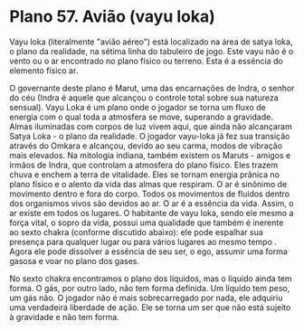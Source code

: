 # Plano 57. Avião (vayu loka)

Vayu loka (literalmente "avião aéreo") está localizado na área de satya loka, o plano da realidade, na sétima linha do tabuleiro de jogo. Este vayu não é o vento ou o ar encontrado no plano físico ou terreno. Esta é a essência do elemento físico ar.

O governante deste plano é Marut, uma das encarnações de Indra, o senhor do céu (Indra é aquele que alcançou o controle total sobre sua natureza sensual). Vayu Loka é um plano onde o jogador se torna um fluxo de energia com o qual toda a atmosfera se move, superando a gravidade. Almas iluminadas com corpos de luz vivem aqui, que ainda não alcançaram Satya Loka - o plano da realidade. O jogador vayu-loka já fez sua transição através do Omkara e alcançou, devido ao seu carma, modos de vibração mais elevados. Na mitologia indiana, também existem os Maruts - amigos e irmãos de Indra, que controlam a atmosfera do plano físico. Eles trazem chuva e enchem a terra de vitalidade. Eles se tornam energia prânica no plano físico e o alento da vida das almas que respiram. O ar é sinônimo de movimento dentro e fora do corpo. Todos os movimentos de fluidos dentro dos organismos vivos são devidos ao ar. O ar é a essência da vida. Assim, o ar existe em todos os lugares. O habitante de vayu loka, sendo ele mesmo a força vital, o sopro da vida, possui uma qualidade que também é inerente ao sexto chakra (conforme discutido abaixo): ele pode espalhar sua presença para qualquer lugar ou para vários lugares ao mesmo tempo . Agora ele pode dissolver a essência de seu ser, o ego, assumir uma forma gasosa e voar no plano dos gases.

No sexto chakra encontramos o plano dos líquidos, mas o líquido ainda tem forma. O gás, por outro lado, não tem forma definida. Um líquido tem peso, um gás não. O jogador não é mais sobrecarregado por nada, ele adquiriu uma verdadeira liberdade de ação. Ele se torna um ser que não está sujeito à gravidade e não tem forma.
